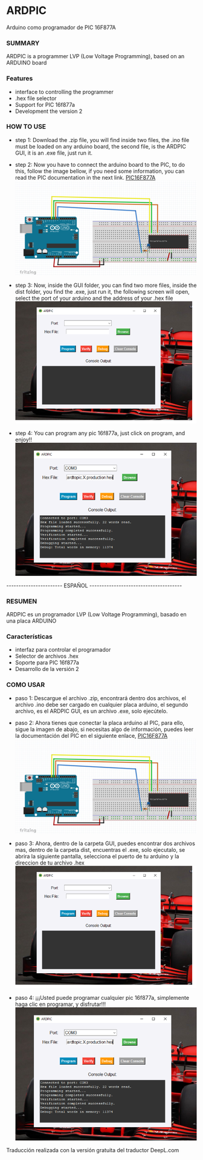 # ARDPIC
Arduino como programador de PIC 16F877A

### SUMMARY
ARDPIC is a programmer LVP (Low Voltage Programming), based on an ARDUINO board


### Features
- interface to controlling the programmer
- .hex file selector
- Support for PIC 16f877a
- Development the version 2

### HOW TO USE

- step 1:
Download the .zip file, you will find inside two files, the .ino file must be loaded on any arduino board, the second file, is the ARDPIC GUI, it is an .exe file, just run it. 

- step 2: 
Now you have to connect the arduino board to the PIC, to do this, follow the  image bellow, if you need some information, you can read the PIC documentation in the next link. [PIC16F877A](https://ww1.microchip.com/downloads/en/devicedoc/39582b.pdf "PIC16F877A")
![Diagrama](https://github.com/AlexisOvando/ARDPIC/blob/main/ARDPIC/DIAGRAMA.PNG)

- step 3:
Now, inside the GUI folder, you can find two more files, inside the dist folder, you find the .exe, just run it, the following screen will open, select the port of your arduino and the address of your .hex file
![ARDPIC](https://github.com/AlexisOvando/ARDPIC/blob/main/ARDPIC/ARDPIC.png)

- step 4:
You can program any pic 16f877a, just click on program, and enjoy!!
![ARDPIC](https://github.com/AlexisOvando/ARDPIC/blob/main/ARDPIC/program.png)

----------------------- ESPAÑOL --------------------------------------
### RESUMEN
ARDPIC es un programador LVP (Low Voltage Programming), basado en una placa ARDUINO


### Características
- interfaz para controlar el programador
- Selector de archivos .hex
- Soporte para PIC 16f877a
- Desarrollo de la versión 2

### COMO USAR

- paso 1:
Descargue el archivo .zip, encontrará dentro dos archivos, el archivo .ino debe ser cargado en cualquier placa arduino, el segundo archivo, es el ARDPIC GUI, es un archivo .exe, solo ejecútelo. 

- paso 2: 
Ahora tienes que conectar la placa arduino al PIC, para ello, sigue la imagen de abajo, si necesitas algo de información, puedes leer la documentación del PIC en el siguiente enlace, [PIC16F877A](https://ww1.microchip.com/downloads/en/devicedoc/39582b.pdf "PIC16F877A")
![Diagrama](https://github.com/AlexisOvando/ARDPIC/blob/main/ARDPIC/DIAGRAMA.PNG)

- paso 3:
Ahora, dentro de la carpeta GUI, puedes encontrar dos archivos mas, dentro de la carpeta dist, encuentras el .exe, solo ejecutalo, se abrira la siguiente pantalla, selecciona el puerto de tu arduino y la direccion de tu archivo .hex
![ARDPIC](https://github.com/AlexisOvando/ARDPIC/blob/main/ARDPIC/ARDPIC.png)

- paso 4:
¡¡¡Usted puede programar cualquier pic 16f877a, simplemente haga clic en programar, y disfrutar!!!
![ARDPIC](https://github.com/AlexisOvando/ARDPIC/blob/main/ARDPIC/program.png)

Traducción realizada con la versión gratuita del traductor DeepL.com
